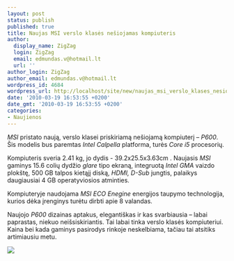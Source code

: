 ```yaml
---
layout: post
status: publish
published: true
title: Naujas MSI verslo klasės nešiojamas kompiuteris
author:
  display_name: ZigZag
  login: ZigZag
  email: edmundas.v@hotmail.lt
  url: ''
author_login: ZigZag
author_email: edmundas.v@hotmail.lt
wordpress_id: 4684
wordpress_url: http://localhost/site/new/naujas_msi_verslo_klases_nesiojamas_kompiuteris/
date: '2010-03-19 16:53:55 +0200'
date_gmt: '2010-03-19 16:53:55 +0200'
categories:
- Naujienos
---
```

<p><i>MSI</i> pristato naują, verslo klasei priskiriamą nešiojamą kompiuterį – <i>P600</i>. Šis modelis bus paremtas <i>Intel Calpella</i> platforma, turės <i>Core i5</i> procesorių.</p>
<p>Kompiuteris sveria 2.41 kg, jo dydis - 39.2x25.5x3.63cm . Naujasis <i>MSI</i> gaminys 15.6 colių dydžio <i>glare</i> tipo ekraną, integruotą <i>Intel GMA</i> vaizdo plokštę, 500 GB talpos kietąjį diską, <i>HDMI, D-Sub</i> jungtis, palaikys daugiausiai 4 GB operatyviosios atminties.  </p>
<p>Kompiuteryje naudojama <i>MSI ECO Enegine</i> energijos taupymo technologija, kurios dėka įrenginys turėtu dirbti apie 8 valandas. </p>
<p>Naujojo <i>P600</i> dizainas aptakus, elegantiškas ir kas svarbiausia – labai paprastas, niekuo neišsiskiriantis. Tai labai tinka verslo klasės kompiuteriui. Kaina bei kada gaminys pasirodys rinkoje neskelbiama, tačiau tai atsitiks artimiausiu metu. </p>
<p><img src="http://www.ipix.lt/images/93436405.jpg" /></p>
